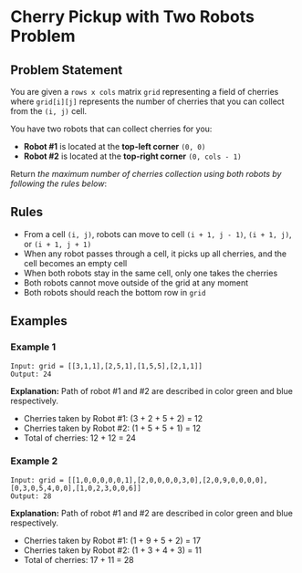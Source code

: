 # Cherry Pickup with Two Robots Problem

## Problem Statement

You are given a `rows x cols` matrix `grid` representing a field of cherries where `grid[i][j]` represents the number of cherries that you can collect from the `(i, j)` cell.

You have two robots that can collect cherries for you:
- **Robot #1** is located at the **top-left corner** `(0, 0)`
- **Robot #2** is located at the **top-right corner** `(0, cols - 1)`

Return *the maximum number of cherries collection using both robots by following the rules below*:

## Rules

- From a cell `(i, j)`, robots can move to cell `(i + 1, j - 1)`, `(i + 1, j)`, or `(i + 1, j + 1)`
- When any robot passes through a cell, it picks up all cherries, and the cell becomes an empty cell
- When both robots stay in the same cell, only one takes the cherries
- Both robots cannot move outside of the grid at any moment
- Both robots should reach the bottom row in `grid`

## Examples

### Example 1

```
Input: grid = [[3,1,1],[2,5,1],[1,5,5],[2,1,1]]
Output: 24
```

**Explanation:** Path of robot #1 and #2 are described in color green and blue respectively.
- Cherries taken by Robot #1: (3 + 2 + 5 + 2) = 12
- Cherries taken by Robot #2: (1 + 5 + 5 + 1) = 12
- Total of cherries: 12 + 12 = 24

### Example 2

```
Input: grid = [[1,0,0,0,0,0,1],[2,0,0,0,0,3,0],[2,0,9,0,0,0,0],[0,3,0,5,4,0,0],[1,0,2,3,0,0,6]]
Output: 28
```

**Explanation:** Path of robot #1 and #2 are described in color green and blue respectively.
- Cherries taken by Robot #1: (1 + 9 + 5 + 2) = 17
- Cherries taken by Robot #2: (1 + 3 + 4 + 3) = 11
- Total of cherries: 17 + 11 = 28